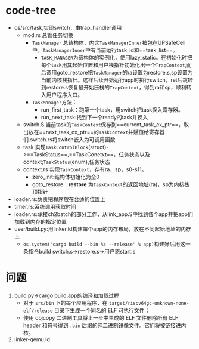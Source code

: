 # code-tree
- os/src/task,实现switch，由trap_handler调用
	- mod.rs 总管任务切换
		- `TaskManager` 总结构体，内含`TaskManagerInner`被包在UPSafeCell中。`TaskManagerInner`中有当前运行task_id和==task_list==。
			- `TASK_MANAGER`为结构体的实例化，使用lazy_static。在初始化时把每个task用其起始位置和用户栈指针初始化出一个`TrapContext`,而后调用goto_restore把`TaskManager`的ra设置为restore.s,sp设置为当前内核栈指针。这样后续开始运行app时执行switch，ret后跳转到restore.s恢复最开始压栈的`TrapContext`，得到ra和sp，顺利转入用户程序入口。
		- `TaskManager`方法：
			- run_first_task：跑第一个task，用switch把task换入寄存器。
			- run_next_task:找到下一个ready的task并换入
	- switch.S 当前task的`TaskContext`保存到==current_task_cx_ptr==，取出放在==next_task_cx_ptr==的`TaskContext`并赋值给寄存器们.switch.rs将switch嵌入为可调用函数
	- task 实现`TaskControlBlock`(struct)->==TaskStatus==,==TaskConetxt==，任务状态以及context;`TaskStatus`(enum),任务状态
	- context.rs 实现`TaskContext`，存有ra，sp，s0-s11。
		- zero_init:结构体初始化为全0
		- goto_restore：__restore__ 为`TaskContext`的返回地址(ra)，sp为内核栈顶指针
- loader.rs:负责把程序放在合适的位置上
- timer.rs:系统调用获取时间
- loader.rs:承接ch2batch的部分工作，从link_app.S中找到各个app并把app们加载到内存的指定位置
- user/build.py:用linker.ld构建每个app的内存布局，放在不同起始地址的内存上
	- `os.system('cargo build --bin %s --release' % app)`构建好后用这一条指令build
switch.s->restore.s->用户态start.s


# 问题
1. build.py->cargo build,app的编译和加载过程
	- 对于 `src/bin` 下的每个应用程序，在 `target/riscv64gc-unknown-none-elf/release` 目录下生成一个同名的 ELF 可执行文件；
	- 使用 objcopy 二进制工具将上一步中生成的 ELF 文件删除所有 ELF header 和符号得到 `.bin` 后缀的纯二进制镜像文件。它们将被链接进内核。
1. linker-qemu.ld

